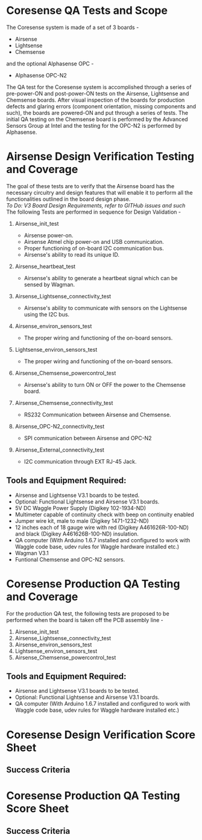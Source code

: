 # Coresense QA Tests and Scope

The Coresense system is made of a set of 3 boards -
*   Airsense
*   Lightsense
*   Chemsense

and the optional Alphasense OPC -

*   Alphasense OPC-N2

The QA test for the Coresense system is accomplished through a series of pre-power-ON and post-power-ON
tests on the Airsense, Lightsense and Chemsense boards. After visual inspection of the boards for
production defects and glaring errors (component orientation, missing components and such), the boards
are powered-ON and put through a series of tests. The initial QA testing on the Chemsense board is performed
by the Advanced Sensors Group at Intel and the testing for the OPC-N2 is performed by Alphasense.

# Airsense Design Verification Testing and Coverage

The goal of these tests are to verify that the Airsense board has the necessary circuitry and
design features that will enable it to perform all the functionalities outlined in the board design
phase. </br>
*To Do: V3 Board Design Requirements, refer to GITHub issues and such* </br>
The following Tests are performed in sequence for Design Validation - </br>

1.  Airsense_init_test
    - Airsense power-on.
    - Airsense Atmel chip power-on and USB communication.
    - Proper functioning of on-board I2C communication bus.
    - Airsense's ability to read its unique ID.

2.  Airsense_heartbeat_test
    -  Airsense's ability to generate a heartbeat signal which can be sensed by Wagman.

3.  Airsense_Lightsense_connectivity_test
    - Airsense's ability to communicate with sensors on the Lightsense using the I2C bus.

3.  Airsense_environ_sensors_test
    - The proper wiring and functioning of the on-board sensors.

4.  Lightsense_environ_sensors_test
    - The proper wiring and functioning of the on-board sensors.

5.  Airsense_Chemsense_powercontrol_test
    - Airsense's ability to turn ON or OFF the power to the Chemsense board.

6.  Airsense_Chemsense_connectivity_test
    - RS232 Communication between Airsense and Chemsense.

7. Airsense_OPC-N2_connectivity_test
    - SPI communication between Airsense and OPC-N2

8. Airsense_External_connectivity_test
    -  I2C communication through EXT RJ-45 Jack. 

## Tools and Equipment Required:
*   Airsense and Lightsense V3.1 boards to be tested.
*   Optional: Functional Lightsense and Airsense V3.1 boards.
*   5V DC Waggle Power Supply (Digikey 102-1934-ND)
*   Multimeter capable of continuity check with beep on continuity enabled
*   Jumper wire kit, male to male (Digikey 1471-1232-ND)
*   12 inches each of 18 gauge wire with red (Digikey A461626R-100-ND) and black (Digikey A461626B-100-ND) insulation.
*   QA computer (With Arduino 1.6.7 installed and configured to work with Waggle code base, udev rules for Waggle hardware installed etc.)
*   Wagman V3.1
*   Funtional Chemsense and OPC-N2 sensors.

# Coresense Production QA Testing and Coverage

For the production QA test, the following tests are proposed to be performed when the board is
taken off the PCB assembly line -</br>

1.  Airsense_init_test
3.  Airsense_Lightsense_connectivity_test
3.  Airsense_environ_sensors_test
4.  Lightsense_environ_sensors_test
5.  Airsense_Chemsense_powercontrol_test


## Tools and Equipment Required:
*   Airsense and Lightsense V3.1 boards to be tested.
*   Optional: Functional Lightsense and Airsense V3.1 boards.
*   QA computer (With Arduino 1.6.7 installed and configured to work with Waggle code base, udev rules for Waggle hardware installed etc.)


# Coresense Design Verification Score Sheet

## Success Criteria

# Coresense Production QA Testing Score Sheet

## Success Criteria
